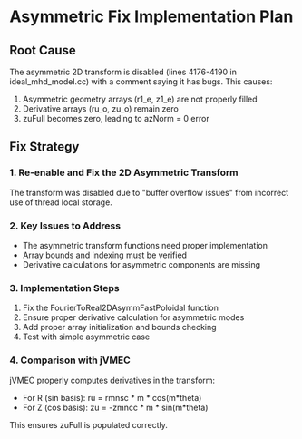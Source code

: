 # Asymmetric Fix Implementation Plan

## Root Cause
The asymmetric 2D transform is disabled (lines 4176-4190 in ideal_mhd_model.cc) with a comment saying it has bugs. This causes:
1. Asymmetric geometry arrays (r1_e, z1_e) are not properly filled
2. Derivative arrays (ru_o, zu_o) remain zero
3. zuFull becomes zero, leading to azNorm = 0 error

## Fix Strategy

### 1. Re-enable and Fix the 2D Asymmetric Transform
The transform was disabled due to "buffer overflow issues" from incorrect use of thread local storage.

### 2. Key Issues to Address
- The asymmetric transform functions need proper implementation
- Array bounds and indexing must be verified
- Derivative calculations for asymmetric components are missing

### 3. Implementation Steps
1. Fix the FourierToReal2DAsymmFastPoloidal function
2. Ensure proper derivative calculation for asymmetric modes
3. Add proper array initialization and bounds checking
4. Test with simple asymmetric case

### 4. Comparison with jVMEC
jVMEC properly computes derivatives in the transform:
- For R (sin basis): ru = rmnsc * m * cos(m*theta)  
- For Z (cos basis): zu = -zmncc * m * sin(m*theta)

This ensures zuFull is populated correctly.